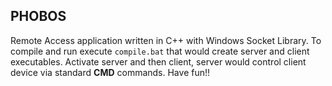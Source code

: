 ## PHOBOS ##

Remote Access application written in C++ with Windows Socket Library. To compile and run execute `compile.bat` that would create server and client executables. Activate server and then client, server would control client device via standard **CMD** commands. Have fun!! 

